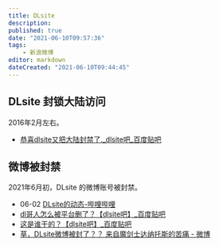 ```yaml
---
title: DLsite
description:
published: true
date: "2021-06-10T09:57:36"
tags:
    - 新浪微博
editor: markdown
dateCreated: "2021-06-10T09:44:45"
---
```


## DLsite 封锁大陆访问

2016年2月左右。

+ [恭喜dlsite又把大陆封禁了._dlsite吧_百度贴吧](https://web.archive.org/web/20210610093524/https://tieba.baidu.com/p/4345824545)

## 微博被封禁

2021年6月初，DLsite 的微博账号被封禁。

+ 06-02 [DLsite的动态-哔哩哔哩](https://archive.is/3ZDUA "https://t.bilibili.com/531592272647036799")
+ [dl哥人怎么被平台删了？【dlsite吧】_百度贴吧](https://web.archive.org/web/20210610093442/https://tieba.baidu.com/p/7390136059)
+ [这是谁干的？【dlsite吧】_百度贴吧](https://web.archive.org/web/20210610093617/https://tieba.baidu.com/p/7392516284)
+ [草，DLsite微博被封了？？ 来自魔剑士达纳托斯的苦痛 - 微博](https://archive.is/TvuRs "https://weibo.com/5422699801/KiF9YtXch")
